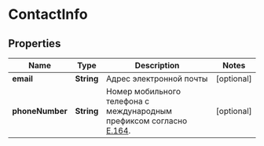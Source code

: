 # ContactInfo

## Properties
Name | Type | Description | Notes
------------ | ------------- | ------------- | -------------
**email** | **String** | Адрес электронной почты |  [optional]
**phoneNumber** | **String** | Номер мобильного телефона с международным префиксом согласно [E.164](https://en.wikipedia.org/wiki/E.164).  |  [optional]
